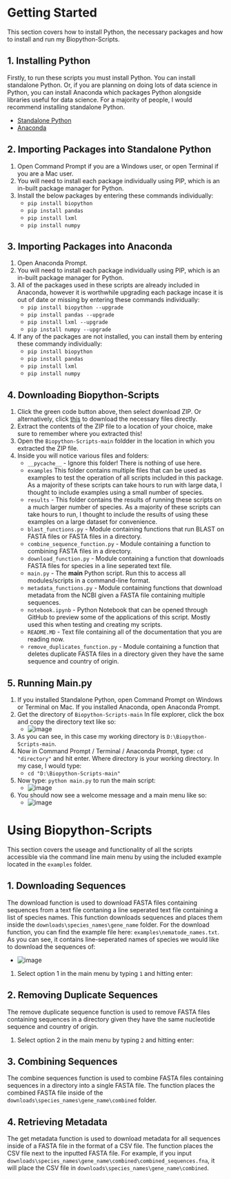 # Getting Started

This section covers how to install Python, the necessary packages and how to install and run my Biopython-Scripts.

## 1. Installing Python

Firstly, to run these scripts you must install Python. You can install standalone Python. Or, if you are planning on doing lots of data science in Python, you can install Anaconda which packages Python alongside libraries useful for data science. For a majority of people, I would recommend installing standalone Python.
- [Standalone Python](https://www.python.org/downloads/)
- [Anaconda](https://www.anaconda.com/)

## 2. Importing Packages into Standalone Python

1. Open Command Prompt if you are a Windows user, or open Terminal if you are a Mac user.
2. You will need to install each package individually using PIP, which is an in-built package manager for Python.
3. Install the below packages by entering these commands individually:
   - `pip install biopython`
   - `pip install pandas`
   - `pip install lxml`
   - `pip install numpy`

## 3. Importing Packages into Anaconda

1. Open Anaconda Prompt.
2. You will need to install each package individually using PIP, which is an in-built package manager for Python.
3. All of the packages used in these scripts are already included in Anaconda, however it is worthwhile upgrading each package incase it is out of date or missing by entering these commands individually:
   - `pip install biopython --upgrade`
   - `pip install pandas --upgrade`
   - `pip install lxml --upgrade`
   - `pip install numpy --upgrade`
4. If any of the packages are not installed, you can install them by entering these commandy individually:
   - `pip install biopython`
   - `pip install pandas`
   - `pip install lxml`
   - `pip install numpy`

## 4. Downloading Biopython-Scripts

1. Click the green code button above, then select download ZIP. Or alternatively, click [this](https://github.com/ethanp33/Biopython-Scripts/archive/refs/heads/main.zip) to download the necessary files directly.
2. Extract the contents of the ZIP file to a location of your choice, make sure to remember where you extracted this!
3. Open the `Biopython-Scripts-main` foldder in the location in which you extracted the ZIP file.
4. Inside you will notice various files and folders:
   - `__pycache__` - Ignore this folder! There is nothing of use here.
   - `examples` This folder contains multiple files that can be used as examples to test the operation of all scripts included in this package. As a majority of these scripts can take hours to run with large data, I thought to include examples using a small number of species.
   - `results` - This folder contains the results of running these scripts on a much larger number of species. As a majority of these scripts can take hours to run, I thought to include the results of using these examples on a large dataset for convenience.
   - `blast_functions.py` - Module containing functions that run BLAST on FASTA files or FASTA files in a directory.
   - `combine_sequence_function.py` - Module containing a function to combining FASTA files in a directory.
   - `download_function.py` - Module containing a function that downloads FASTA files for species in a line seperated text file.
   - `main.py` - The **main** Python script. Run this to access all modules/scripts in a command-line format.
   - `metadata_functions.py` - Module containing functions that download metadata from the NCBI given a FASTA file containing multiple sequences.
   - `notebook.ipynb` - Python Notebook that can be opened through GitHub to preview some of the applications of this script. Mostly used this when testing and creating my scripts.
   - `README.MD` - Text file containing all of the documentation that you are reading now.
   - `remove_duplicates_function.py` - Module containing a function that deletes duplicate FASTA files in a directory given they have the same sequence and country of origin.

## 5. Running Main.py
1. If you installed Standalone Python, open Command Prompt on Windows or Terminal on Mac. If you installed Anaconda, open Anaconda Prompt.
2. Get the directory of `Biopython-Scripts-main` In file explorer, click the box and copy the directory text like so: 
   - ![image](https://user-images.githubusercontent.com/62312637/200745802-85d73f6d-bc8f-4dc2-b74c-6f8edff6bcca.png)
3. As you can see, in this case my working directory is `D:\Biopython-Scripts-main`.
4. Now in Command Prompt / Terminal / Anaconda Prompt, type: `cd "directory"` and hit enter. Where directory is your working  directory. In my case, I would type:
   - `cd "D:\Biopython-Scripts-main"`
5. Now type: `python main.py` to run the main script:
   - ![image](https://user-images.githubusercontent.com/62312637/200746815-6b1f9b64-e4dd-47a1-add5-a765f7e15e09.png)
6. You should now see a welcome message and a main menu like so:
   - ![image](https://user-images.githubusercontent.com/62312637/200746939-c5040aec-b1e6-446f-88b6-7e8f9a48d6eb.png)

# Using Biopython-Scripts
This section covers the useage and functionality of all the scripts accessible via the command line main menu by using the included example located in the `examples` folder.

## 1. Downloading Sequences
The download function is used to download FASTA files containing sequences from a text file contaning a line seperated text file containing a list of species names. This function downloads sequences and places them inside the `downloads\species_names\gene_name` folder. For the download function, you can find the example file here: `examples\nematode_names.txt`. As you can see, it contains line-seperated names of species we would like to download the sequences of:
- ![image](https://user-images.githubusercontent.com/62312637/200751704-a4629d0f-a566-4ba6-bcfa-39969e193079.png)
1. Select option 1 in the main menu by typing `1` and hitting enter:


## 2. Removing Duplicate Sequences
The remove duplicate sequence function is used to remove FASTA files containing sequences in a directory given they have the same nucleotide sequence and country of origin.
1. Select option 2 in the main menu by typing `2` and hitting enter:

## 3. Combining Sequences
The combine sequences function is used to combine FASTA files containing sequences in a directory into a single FASTA file. The function places the combined FASTA file inside of the `downloads\species_names\gene_name\combined` folder. 

## 4. Retrieving Metadata
The get metadata function is used to download metadata for all sequences inside of a FASTA file in the format of a CSV file. The function places the CSV file next to the inputted FASTA file. For example, if you input `downloads\species_names\gene_name\combined\combined_sequences.fna`, it will place the CSV file in `downloads\species_names\gene_name\combined`. 
